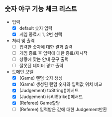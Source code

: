 ## 숫자 야구 기능 체크 리스트

- 입력
	- [x] default 숫자 입력
	- [x] 게임 종료시 1, 2번 선택
- 처리 및 출력
	- [ ] 입력한 숫자에 대한 결과 출력
	- [ ] 게임 종료 후 입력에 대한 종료/재시작
	- [ ] 상황에 맞는 안내 문구 출력
	- [ ] 잘못된 데이터 경고 출력

- 도메인 모델
	- [x] (Game) 랜덤 숫자 생성
	- [x] (Game) 생성된 랜덤 숫자와 입력값 위치 비교
	- [x] (Judgement) toString()메서드
	- [x] (Judgement) isAllStrike()메서드
	- [x] (Referee) Game할당
	- [ ] (Referee) 입력받은 값에 대한 Judgement반환
